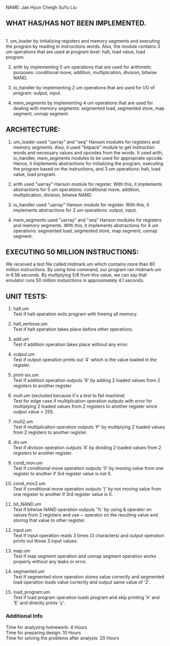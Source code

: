 NAME:
Jae Hyun Cheigh
SuYu Liu

## WHAT HAS/HAS NOT BEEN IMPLEMENTED.

<br/>
1. um_loader by initializing registers and memory segments and executing
the program by reading in instructions words. Also, the module contains
3 um operations that are used at program level: halt, load value, load
program. <br/>

2. arith by implementing 5 um operations that are used for arithmetic
purposes: conditional move, addition, multiplication, division,
bitwise NAND. <br/>

3. io_handler by implementing 2 um operations that are used for I/O
of program: output, input. <br/>

4. mem_segments by implementing 4 um operations that are used for
dealing with memory segments: segmented load, segmented store,
map segment, unmap segment. <br/>

## ARCHITECTURE:

1. um_loader used "uarray" and "seq" Hanson modules for registers and
memory segments. Also, it used "bitpack" module to get instruction words
and necessary values and opcodes from the words. It used arith, io_handler,
mem_segments modules to be used for appropriate opcode. Hence, it implements
abstractions for initializing the program, executing the program based on
the instructions, and 3 um operations: halt, load value, load program. <br/>

2. arith used "uarray" Hanson module for register. With this, it implements
abstractions for 5 um operations: conditional move, addition, multiplication,
division, bitwise NAND. <br/>

3. io_handler used "uarray" Hanson module for register. With this, it
implements abstractions for 2 um operations: output, input. <br/>

4. mem_segments used "uarray" and "seq" Hanson modules for registers and
memory segments. With this, it implements abstractions for 4 um 
operations: segmented load, segmented store, map segment, unmap segment. <br/>

## EXECUTING 50 MILLION INSTRUCTIONS:

We received a test file called midmark.um which contains more than 80 million
instructions. By using time command, our program ran midmark.um in
6.56 seconds. By multiplying 5/8 from this value, we can say that 
emulator runs 50 million insturctions in approximately 4.1 seconds.

## UNIT TESTS:

1. halt.um <br/>
Test if halt operation exits program with freeing all memory.

2. halt_verbose.um <br/>
Test if halt operation takes place before other operations.

3. add.um <br/>
Test if addition operation takes place without any error.

4. output.um <br/>
Test if output operation prints out '4' which is the value
loaded in the register.

5. print-six.um <br/>
Test if addition operation outputs '6' by adding 2 loaded values
from 2 registers to another register.

6. mult.um (excluded because it's a test to fail machine) <br/>
Test for edge case if multiplication operation outputs with error for
multiplying 2 loaded values from 2 registers to another register since
output value > 255.

7. mult2.um <br/>
Test if multiplication operation outputs 'P' by multiplying 2 loaded
values from 2 registers to another register.

8. div.um <br/>
Test if division operation outputs 'A' by dividing 2 loaded values
from 2 registers to another register.

9. cond_mov.um <br/>
Test if conditional move operation outputs '0' by moving value from
one register to another if 3rd register value is not 0.

10. cond_mov2.um <br/>
Test if conditional move operation outputs '(' by not moving value
from one register to another if 3rd register value is 0.

11. bit_NAND.um <br/>
Test if bitwise NAND operation outputs '%' by using & operator on
values from 2 registers and use ~ operator on the resulting value 
and storing that value to other register.

12. input.um <br/>
Test if input operation reads 3 times (3 characters) and output
operation prints out those 3 input values.

13. map.um <br/>
Test if map segment operation and unmap segment operation 
works properly without any leaks or error.

14. segmented.um <br/>
Test if segmented store operation stores value correctly and
segmented load operation loads value correctly and output
same value of '2'. 

15. load_program.um <br/>
Test if load program operation loads program and skip printing
'h' and 'E' and directly prints 'y'.

### Additional Info

Time for analyzing homework: 4 Hours <br/>
Time for preparing design: 10 Hours <br/>
Time for solving the problems after analysis: 20 Hours
